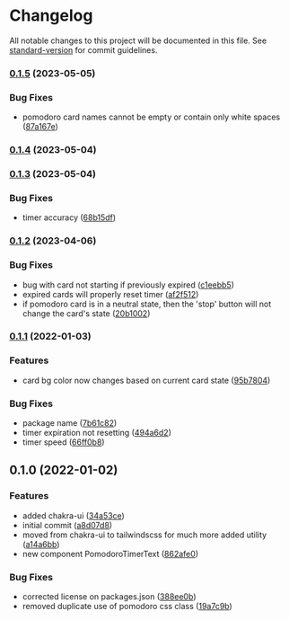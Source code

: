 # Changelog

All notable changes to this project will be documented in this file. See [standard-version](https://github.com/conventional-changelog/standard-version) for commit guidelines.

### [0.1.5](https://github.com/jbaez001/pomodoro/compare/v0.1.4...v0.1.5) (2023-05-05)


### Bug Fixes

* pomodoro card names cannot be empty or contain only white spaces ([87a167e](https://github.com/jbaez001/pomodoro/commit/87a167ee71fdea5214adb42479c82788f06cb751))

### [0.1.4](https://github.com/jbaez001/pomodoro/compare/v0.1.3...v0.1.4) (2023-05-04)

### [0.1.3](https://github.com/jbaez001/pomodoro/compare/v0.1.2...v0.1.3) (2023-05-04)


### Bug Fixes

* timer accuracy ([68b15df](https://github.com/jbaez001/pomodoro/commit/68b15dfb795d0e18fcf6207529c189ee43ad0c51))

### [0.1.2](https://github.com/jbaez001/pomodoro/compare/v0.1.1...v0.1.2) (2023-04-06)


### Bug Fixes

* bug with card not starting if previously expired ([c1eebb5](https://github.com/jbaez001/pomodoro/commit/c1eebb59e5f24157e7ff66747807a998c293c075))
* expired cards will properly reset timer ([af2f512](https://github.com/jbaez001/pomodoro/commit/af2f512c9841b843f957fd812f63d482ffd2fd6a))
* if pomodoro card is in a neutral state, then the 'stop' button will not change the card's state ([20b1002](https://github.com/jbaez001/pomodoro/commit/20b1002ca100690fc175ea8e2416d8d89e0d81ec))

### [0.1.1](https://github.com/jbaez001/pomodoro/compare/v0.1.0...v0.1.1) (2022-01-03)


### Features

* card bg color now changes based on current card state ([95b7804](https://github.com/jbaez001/pomodoro/commit/95b78047033d9b8af3dd34bc39ee732c9fcb5729))


### Bug Fixes

* package name ([7b61c82](https://github.com/jbaez001/pomodoro/commit/7b61c82627e0f64c51744dffa0ed206e4f72ea79))
* timer expiration not resetting ([494a6d2](https://github.com/jbaez001/pomodoro/commit/494a6d2e45a2bc842e9efaad6284540eb91a2d38))
* timer speed ([66ff0b8](https://github.com/jbaez001/pomodoro/commit/66ff0b8b59ccf689a2ddd758329bc1080d602f5d))

## 0.1.0 (2022-01-02)


### Features

* added chakra-ui ([34a53ce](https://github.com/jbaez001/pomodoro/commit/34a53cef7539c727166eddaa268c8ce0fb283adf))
* initial commit ([a8d07d8](https://github.com/jbaez001/pomodoro/commit/a8d07d87915cec19e84b857bb1e6d7af0c7ecf20))
* moved from chakra-ui to tailwindscss for much more added utility ([a14a6bb](https://github.com/jbaez001/pomodoro/commit/a14a6bbf19f1f3cda85e20bae3bf6aa24de1d529))
* new component PomodoroTimerText ([862afe0](https://github.com/jbaez001/pomodoro/commit/862afe04f6da111297d4c3d17bf9366ed42cf60e))


### Bug Fixes

* corrected license on packages.json ([388ee0b](https://github.com/jbaez001/pomodoro/commit/388ee0b8b804b13be81c6e98924defd1c3a42ef1))
* removed duplicate use of pomodoro css class ([19a7c9b](https://github.com/jbaez001/pomodoro/commit/19a7c9b74753928dce8d9d1f680d2e481e0d932b))
